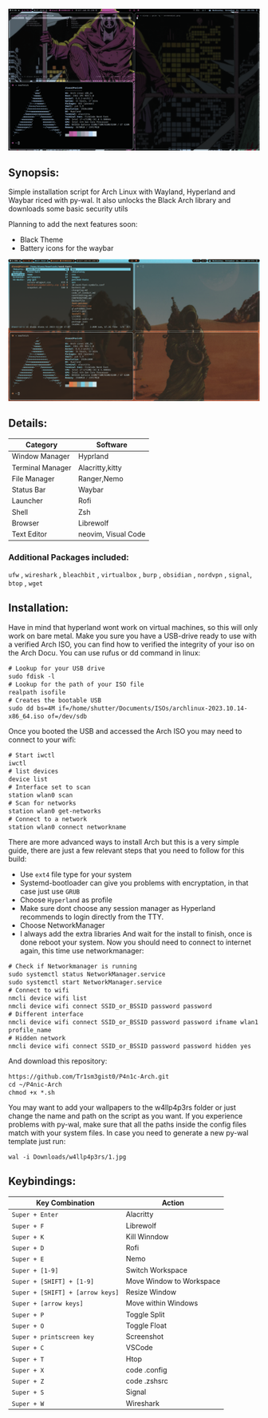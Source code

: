![Screenshot](screenshot.png)

## Synopsis:
Simple installation script for Arch Linux with Wayland, Hyperland and Waybar riced with py-wal.
It also unlocks the Black Arch library and downloads some basic security utils

Planning to add the next features soon:
- Black Theme
- Battery icons for the waybar

![Screenshot](screenshot1.png)

## Details:

| Category               | Software               
|------------------------|------------------------|
| Window Manager         | Hyprland               |
| Terminal Manager       | Alacritty,kitty        |
| File Manager           | Ranger,Nemo            |
| Status Bar             | Waybar                 |
| Launcher               | Rofi                   |
| Shell                  | Zsh                    |
| Browser                | Librewolf              |
| Text Editor            | neovim, Visual Code    |

### Additional Packages included:

`ufw` , `wireshark` , `bleachbit` , `virtualbox` , `burp` , `obsidian` , `nordvpn` , `signal`, `btop` , `wget`   

## Installation:

Have in mind that hyperland wont work on virtual machines, so this will only work on bare metal. 
Make you sure you have a USB-drive ready to use with a verified Arch ISO, you can find how to verified the integrity of your iso on the Arch Docu.
You can use rufus or dd command in linux:
```
# Lookup for your USB drive
sudo fdisk -l
# Lookup for the path of your ISO file
realpath isofile
# Creates the bootable USB
sudo dd bs=4M if=/home/shutter/Documents/ISOs/archlinux-2023.10.14-x86_64.iso of=/dev/sdb
```
Once you booted the USB and accessed the Arch ISO you may need to connect to your wifi:
```
# Start iwctl
iwctl
# list devices
device list
# Interface set to scan
station wlan0 scan
# Scan for networks
station wlan0 get-networks
# Connect to a network
station wlan0 connect networkname
```
There are more advanced ways to install Arch but this is a very simple guide, there are just a few relevant steps that you need to follow for this build:
- Use `ext4` file type for your system
- Systemd-bootloader can give you problems with encryptation, in that case just use `GRUB`
- Choose `Hyperland` as profile
- Make sure dont choose any session manager as Hyperland recommends to login directly from the TTY.
- Choose NetworkManager
- I always add the extra libraries
And wait for the install to finish, once is done reboot your system.
Now you should need to connect to internet again, this time use networkmanager:
```
# Check if Networkmanager is running
sudo systemctl status NetworkManager.service
sudo systemctl start NetworkManager.service
# Connect to wifi
nmcli device wifi list
nmcli device wifi connect SSID_or_BSSID password password
# Different interface
nmcli device wifi connect SSID_or_BSSID password password ifname wlan1 profile_name
# Hidden network
nmcli device wifi connect SSID_or_BSSID password password hidden yes
```
And download this repository:

```
https://github.com/Tr1sm3gist0/P4n1c-Arch.git
cd ~/P4nic-Arch
chmod +x *.sh
```
You may want to add your wallpapers to the w4llp4p3rs folder or just change the name and path on the script as you want.
If you experience problems with py-wal, make sure that all the paths inside the config files match with your system files.
In case you need to generate a new py-wal template just run:
```
wal -i Downloads/w4llp4p3rs/1.jpg
```
## Keybindings:

| Key Combination                      | Action                  |
|--------------------------------------|-------------------------|
| `Super + Enter`                      | Alacritty               |
| `Super + F`                          | Librewolf               |
| `Super + K`                          | Kill Winndow            |
| `Super + D`                          | Rofi                    |
| `Super + E`                          | Nemo                    |
| `Super + [1-9]`                      | Switch Workspace        |
| `Super + [SHIFT] + [1-9]`            | Move Window to Workspace|
| `Super + [SHIFT] + [arrow keys]`     | Resize Window           |
| `Super + [arrow keys]`               | Move within Windows     |
| `Super + P`                          | Toggle Split            |
| `Super + O`                          | Toggle Float            |
| `Super + printscreen key`            | Screenshot              |
| `Super + C`                          | VSCode                  |
| `Super + T`                          | Htop                    |
| `Super + X`                          | code .config            |
| `Super + Z`                          | code .zshsrc            |
| `Super + S`                          | Signal                  |
| `Super + W`                          | Wireshark               |






